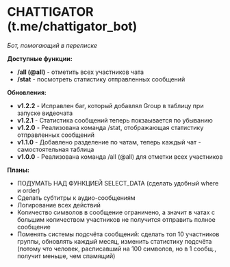 # CHATTIGATOR (t.me/chattigator_bot)
*Бот, помогающий в переписке*

__Доступные функции:__
- __/all (@all)__ - отметить всех участников чата
- __/stat__ - посмотреть статистику отправленных сообщений

__Обновления:__
- __v1.2.2__ - Исправлен баг, который добавлял Group в таблицу при запуске видеочата
- __v1.2.1__ - Статистика сообщений теперь покзаывается по убыванию
- __v1.2.0__ - Реализована команда /stat, отображающая статистику отправленных сообщений
- __v1.1.0__ - Добавлено разделение по чатам, теперь каждый чат - самостоятельная таблица
- __v1.0.0__ - Реализована команда /all (@all) для отметки всех участников

__Планы:__
- ПОДУМАТЬ НАД ФУНКЦИЕЙ SELECT_DATA (сделать удобный where и order)
- Сделать субтитры к аудио-сообщениям
- Логирование всех действий
- Количество символов в сообщение ограничено, а значит в чатах с большим количеством участников не получится отправить полное сообщение
- Поменять системы подсчёта сообщений: сделать топ 10 участников группы, обновлять каждый месяц, изменить статистику подсчёта (потому что человек, расписавший на 100 символов, но в 1 сообщ., получит меньше, чем спамящий)
